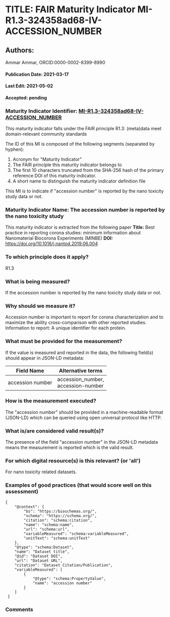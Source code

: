 # TITLE: FAIR Maturity Indicator MI-R1.3-324358ad68-IV-ACCESSION_NUMBER

## Authors: 
Ammar Ammar, ORCID:0000-0002-8399-8990

#### Publication Date: 2021-03-17
#### Last Edit: 2021-05-02
#### Accepted: pending

### Maturity Indicator Identifier: [MI-R1.3-324358ad68-IV-ACCESSION_NUMBER](https://w3id.org/fair/maturity_indicator/terms/Gen2/MI-R1.3-324358ad68-IV-ACCESSION_NUMBER)

This maturity indicator falls under the FAIR principle R1.3:
(meta)data meet domain-relevant community standards

The ID of this MI is composed of the following segments (separated by hyphen):
1. Acronym for "Maturity Indicator"
1. The FAIR principle this maturity indicator belongs to
1. The first 10 characters truncated from the SHA-256 hash of the primary reference DOI of this maturity indicator.
1. A short name to distinguish the maturity indicator definition file

This MI is to indicate if "accession number" is reported by the nano toxicity study data or not.

### Maturity Indicator Name:  The accession number is reported by the nano toxicity study

This maturity indicator is extracted from the following paper 
**Title:** Best practice in reporting corona studies: minimum information about Nanomaterial Biocorona Experiments (MINBE)
**DOI:** https://doi.org/10.1016/j.nantod.2019.06.004

### To which principle does it apply?  
R1.3

### What is being measured?
If the accession number is reported by the nano toxicity study data or not.

### Why should we measure it?
Accession number is important to report for corona characterization and
to maximize the ability cross-comparison with other reported studies. Information to report:
A unique identifier for each protein.

### What must be provided for the measurement?
If the value is measured and reported in the data, the following field(s) should appear in JSON-LD metadata: 

| Field Name       | Alternative terms                      |
| ---------------- | -------------------------------------- |
| accession number | accession_number,<br>accession-number  |

### How is the measurement executed?
The "accession number" should be provided in a machine-readable format (JSON-LD) which can be queried using open universal protocol like HTTP.

### What is/are considered valid result(s)?
The presence of the field "accession number" in the JSON-LD metadata means the measurement is reported which is the valid result.

### For which digital resource(s) is this relevant? (or 'all')
For nano toxicity related datasets.  

### Examples of good practices (that would score well on this assessment)
```{json}
{
 	"@context": {
 		"bs": "https://bioschemas.org/",
 		"schema": "https://schema.org/",
 		"citation": "schema:citation",
 		"name": "schema:name",
 		"url": "schema:url",
 		"variableMeasured": "schema:variableMeasured",
 		"unitText": "schema:unitText"
 	},
 	"@type": "schema:Dataset",
 	"name": "Dataset title",
 	"@id": "Dataset DOI",
 	"url": "Dataset URL",
 	"citation": "Dataset Citation/Publication",
 	"variableMeasured": [
 		{
 			"@type": "schema:PropertyValue",
 			"name": "accession number"
 		}
 	]
 }
```

### Comments

